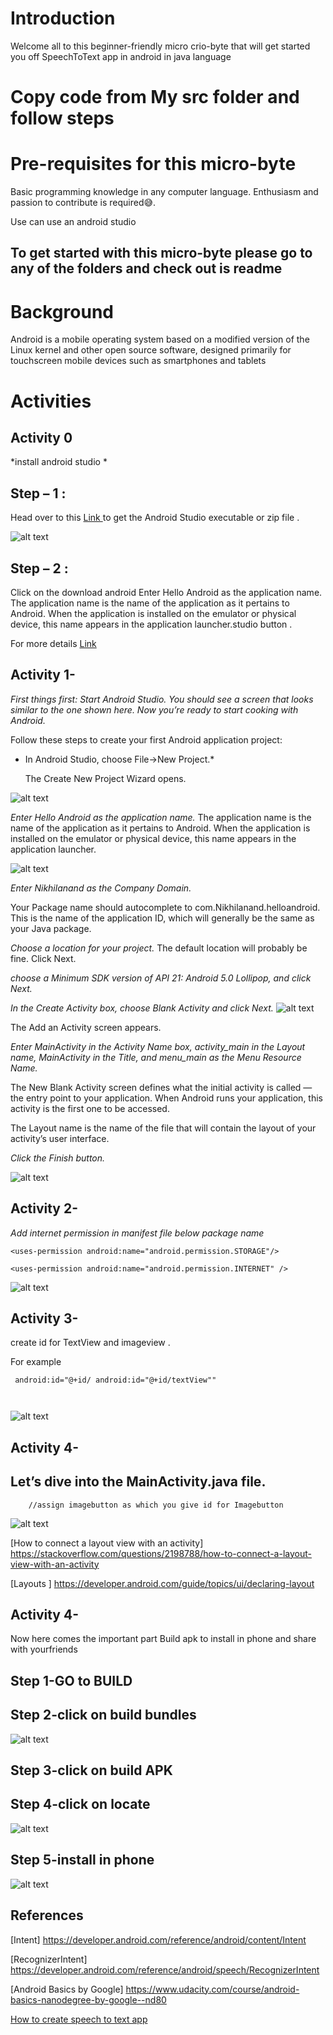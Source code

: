 # Introduction

Welcome all to this beginner-friendly micro crio-byte that will get started you off SpeechToText app in android in java language

# Copy code from My src folder and follow steps


# Pre-requisites for this micro-byte

Basic programming knowledge in any computer language.
Enthusiasm and passion to contribute is required😅.




Use can use an android studio 

## To get started with this micro-byte please go to any of the folders and check out is readme

# Background

Android is a mobile operating system based on a modified version of the Linux kernel and other open source software, designed primarily for touchscreen mobile devices such as smartphones and tablets

# Activities

## Activity 0

*install android studio *
##  Step – 1 :

Head over to this [Link ](https://developer.android.com/studio#downloads)  to get the Android Studio executable or zip file .

![alt text](https://github.com/Nikhilananddev/Miscellaneous/blob/Nikhilanand/SpeechToText/add/SpeechtToText/Images/DownAS_GFG.png)
 
##  Step – 2 :
Click on the download android Enter Hello Android as the application name.
The application name is the name of the application as it pertains to Android. When the application is installed on the emulator or physical device, this name appears in the application launcher.studio button .

For more details    [Link ](   https://www.geeksforgeeks.org/guide-to-install-and-set-up-android-studio/)




## Activity 1-
 *First things first: Start Android Studio. You should see a screen that looks similar to the one shown here. Now you’re ready to start cooking with Android.*
 
 Follow these steps to create your first Android application project:
 
 
* In Android Studio, choose File→New Project.*

  The Create New Project Wizard opens.
 
![alt text](https://github.com/Nikhilananddev/Miscellaneous/blob/Nikhilanand/SpeechToText/add/SpeechtToText/Images/473298.image0.jpg)

*Enter Hello Android as the application name.*
The application name is the name of the application as it pertains to Android. When the application is installed on the emulator or physical device, this name appears in the application launcher.

![alt text](https://github.com/Nikhilananddev/Miscellaneous/blob/Nikhilanand/SpeechToText/add/SpeechtToText/Images/473299.image1.jpg)


*Enter Nikhilanand as the Company Domain.*

Your Package name should autocomplete to com.Nikhilanand.helloandroid. This is the name of the application ID, which will generally be the same as your Java package.

*Choose a location for your project.*
The default location will probably be fine. Click Next.


*choose a Minimum SDK version of API 21: Android 5.0 Lollipop, and click Next.*


*In the Create Activity box, choose Blank Activity and click Next.*
![alt text](https://github.com/Nikhilananddev/Miscellaneous/blob/Nikhilanand/SpeechToText/add/SpeechtToText/Images/473300.image2.jpg)


The Add an Activity screen appears.



*Enter MainActivity in the Activity Name box, activity_main in the Layout name, MainActivity in the Title, and menu_main as the Menu Resource Name.*

The New Blank Activity screen defines what the initial activity is called — the entry point to your application. When Android runs your application, this activity is the first one to be accessed.

The Layout name is the name of the file that will contain the layout of your activity’s user interface.

*Click the Finish button.*


![alt text](https://github.com/Nikhilananddev/Miscellaneous/blob/Nikhilanand/SpeechToText/add/SpeechtToText/Images/473301.image3.jpg)


 
 
## Activity 2-



*Add internet permission in manifest file below  package name*

```
<uses-permission android:name="android.permission.STORAGE"/>
 
<uses-permission android:name="android.permission.INTERNET" />

```
![alt text](https://github.com/Nikhilananddev/Miscellaneous/blob/Nikhilanand/SpeechToText/add/SpeechtToText/Images/Untitled%20design%20(6).png)



## Activity 3-

create id for TextView and imageview .

For example 
```
 android:id="@+id/ android:id="@+id/textView""
 
 
```
![alt text](https://github.com/Nikhilananddev/Miscellaneous/blob/Nikhilanand/SpeechToText/add/SpeechtToText/Images/createid.png)



## Activity 4-
## Let’s dive into the MainActivity.java file.

        //assign imagebutton as which you give id for Imagebutton



![alt text](https://github.com/Nikhilananddev/Miscellaneous/blob/Nikhilanand/SpeechToText/add/SpeechtToText/Images/assignimagebutton.png)






[How to connect a layout view with an activity]  https://stackoverflow.com/questions/2198788/how-to-connect-a-layout-view-with-an-activity


[Layouts ]    https://developer.android.com/guide/topics/ui/declaring-layout



## Activity 4-
Now here comes the important part Build apk to install in phone and share with yourfriends

## Step 1-GO to BUILD 

## Step 2-click on build bundles

![alt text](https://github.com/Nikhilananddev/Miscellaneous/blob/Nikhilanand/SpeechToText/add/SpeechtToText/Images/createapk.png)

## Step 3-click on build APK

## Step 4-click on locate

![alt text](https://github.com/Nikhilananddev/Miscellaneous/blob/Nikhilanand/SpeechToText/add/SpeechtToText/Images/gotoloacte.png)

## Step 5-install in phone
![alt text](https://github.com/Nikhilananddev/Miscellaneous/blob/Nikhilanand/SpeechToText/add/SpeechtToText/Images/install%20app.png)

 


 
## References


  [Intent] https://developer.android.com/reference/android/content/Intent
  
  
[RecognizerIntent] https://developer.android.com/reference/android/speech/RecognizerIntent

  [Android Basics by Google] https://www.udacity.com/course/android-basics-nanodegree-by-google--nd80
  
   [How to create speech to text app](https://medium.com/voice-tech-podcast/android-speech-to-text-tutorial-8f6fa71606ac)
